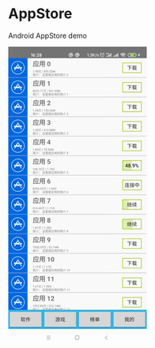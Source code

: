 # AppStore
Android AppStore demo

![demo](https://raw.githubusercontent.com/movin2008/AppStore/master/img/demo.gif)
